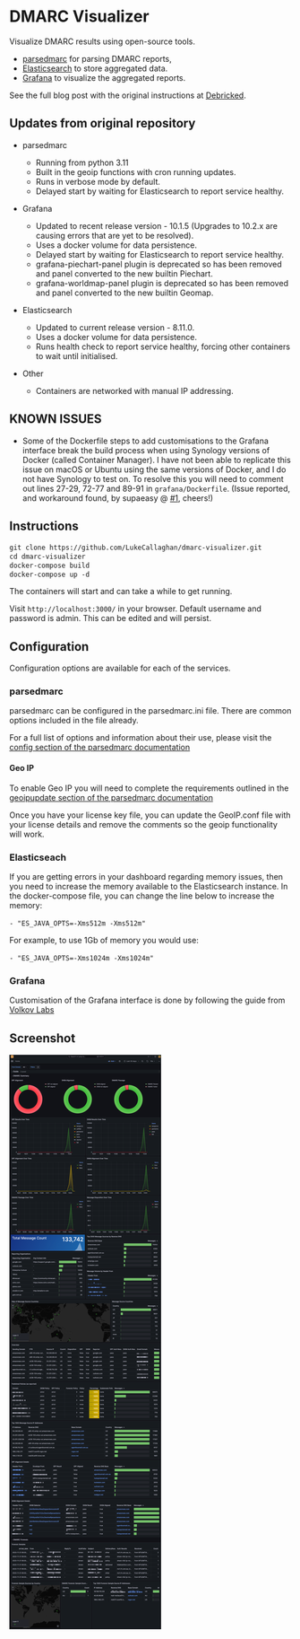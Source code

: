 # DMARC Visualizer

Visualize DMARC results using open-source tools.

* [parsedmarc](https://github.com/domainaware/parsedmarc) for parsing DMARC reports,
* [Elasticsearch](https://www.elastic.co/) to store aggregated data.
* [Grafana](https://grafana.com/) to visualize the aggregated reports.

See the full blog post with the original instructions at [Debricked](https://debricked.com/blog/2020/05/14/analyse-and-visualize-dmarc-results-using-open-source-tools/).

## Updates from original repository

* parsedmarc
  * Running from python 3.11
  * Built in the geoip functions with cron running updates.
  * Runs in verbose mode by default.
  * Delayed start by waiting for Elasticsearch to report service healthy.

* Grafana
  * Updated to recent release version - 10.1.5 (Upgrades to 10.2.x are causing errors that are yet to be resolved).
  * Uses a docker volume for data persistence.
  * Delayed start by waiting for Elasticsearch to report service healthy.
  * grafana-piechart-panel plugin is deprecated so has been removed and panel converted to the new builtin Piechart.
  * grafana-worldmap-panel plugin is deprecated so has been removed and panel converted to the new builtin Geomap.

* Elasticsearch
  * Updated to current release version - 8.11.0.
  * Uses a docker volume for data persistence.
  * Runs health check to report service healthy, forcing other containers to wait until initialised.

* Other
  * Containers are networked with manual IP addressing.

## KNOWN ISSUES
* Some of the Dockerfile steps to add customisations to the Grafana interface break the build process when using Synology versions of Docker (called Container Manager). I have not been able to replicate this issue on macOS or Ubuntu using the same versions of Docker, and I do not have Synology to test on. To resolve this you will need to comment out lines 27-29, 72-77 and 89-91 in `grafana/Dockerfile`. (Issue reported, and workaround found, by supaeasy @ [#1](https://github.com/LukeCallaghan/dmarc-visualizer/issues/1#issuecomment-1872215466), cheers!)

## Instructions

```shell
git clone https://github.com/LukeCallaghan/dmarc-visualizer.git
cd dmarc-visualizer
docker-compose build
docker-compose up -d
```

The containers will start and can take a while to get running.

Visit `http://localhost:3000/` in your browser. Default username and password is admin. This can be edited and will persist.

## Configuration

Configuration options are available for each of the services.

### parsedmarc

parsedmarc can be configured in the parsedmarc.ini file. There are common options included in the file already.

For a full list of options and information about their use, please visit the [config section of the parsedmarc documentation](https://domainaware.github.io/parsedmarc/usage.html#configuration-file)

#### Geo IP

To enable Geo IP you will need to complete the requirements outlined in the [geoipupdate section of the parsedmarc documentation](https://domainaware.github.io/parsedmarc/installation.html#geoipupdate-setup)

Once you have your license key file, you can update the GeoIP.conf file with your license details and remove the comments so the geoip functionality will work.

### Elasticseach

If you are getting errors in your dashboard regarding memory issues, then you need to increase the memory available to the Elasticsearch instance. In the docker-compose file, you can change the line below to increase the memory:

`- "ES_JAVA_OPTS=-Xms512m -Xms512m"`

For example, to use 1Gb of memory you would use:

`- "ES_JAVA_OPTS=-Xms1024m -Xms1024m"`

### Grafana

Customisation of the Grafana interface is done by following the guide from [Volkov Labs](https://volkovlabs.io/blog/how-to-customize-the-grafana-user-interface-8d70a42dc2b6/)

## Screenshot

![Screenshot of Grafana dashboard](/big_screenshot.png)
